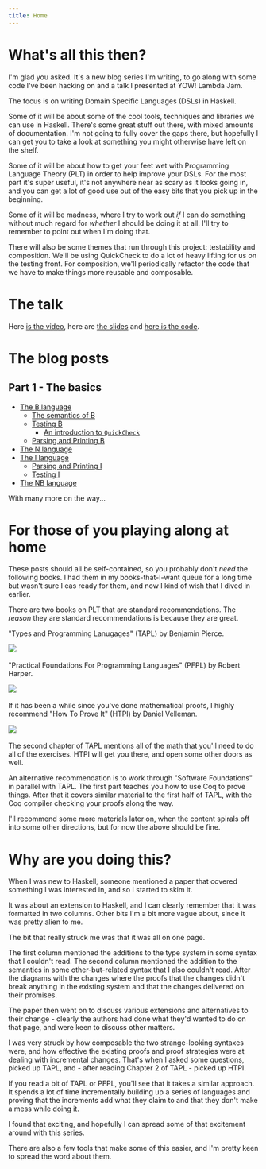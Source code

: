```yaml
---
title: Home
---
```


# What's all this then?

I'm glad you asked.
It's a new blog series I'm writing, to go along with some code I've been hacking on and a talk I presented at YOW! Lambda Jam.

The focus is on writing Domain Specific Languages (DSLs) in Haskell.

Some of it will be about some of the cool tools, techniques and libraries we can use in Haskell.
There's some great stuff out there, with mixed amounts of documentation.
I'm not going to fully cover the gaps there, but hopefully I can get you to take a look at something you might otherwise have left on the shelf.

Some of it will be about how to get your feet wet with Programming Language Theory (PLT) in order to help improve your DSLs.
For the most part it's super useful, it's not anywhere near as scary as it looks going in, and you can get a lot of good use out of the easy bits that you pick up in the beginning.

Some of it will be madness, where I try to work out _if_ I can do something without much regard for _whether_ I should be doing it at all.
I'll try to remember to point out when I'm doing that.

There will also be some themes that run through this project: testability and composition.
We'll be using QuickCheck to do a lot of heavy lifting for us on the testing front.
For composition, we'll periodically refactor the code that we have to make things more reusable and composable.

# The talk

Here [is the video](https://www.youtube.com/watch?v=CZp9IFgFFts), here are [the slides](https://github.com/dalaing/little-languages/raw/master/talks/ylj16/slides.pdf) and [here is the code](https://github.com/dalaing/little-languages).

# The blog posts

## Part 1 - The basics

- [The B language](./posts/b.html)
    - [The semantics of B](./posts/b/semantics.html)
    - [Testing B](./posts/b/testing.html)
        - [An introduction to `QuickCheck`](./posts/packages/quickcheck.html)
    - [Parsing and Printing B](./posts/b/text.html)
- [The N language](./posts/n.html) 
- [The I language](./posts/i.html) 
    - [Parsing and Printing I](./posts/i/text.html)
    - [Testing I](./posts/i/testing.html)
- [The NB language](./posts/nb.html)

With many more on the way...

<!--
    - [Testing NB](./posts/nb/testing.html)
- [Adding annotations to the AST](./posts/nb-note.html)
    - [Improving test generation](./posts/nb-note/testing.html)
    - [Improving type errors](./posts/nb-note/typeerrors.html)
- [Simply-Typed Lambda Calculus](./posts/stlc.html)
    - [Using `bound` for variable substitution](./posts/stlc/bound.html) 
    - [Semantics for STLC-B](./posts/stlc/semantics.html)
    - [Adding contexts](./posts/stlc/contexts.html) 
    - [Types for STLC-B](./posts/stlc/types.html)
    - [Adding warnings](./posts/stlc/warnings.html) 

- LC and STLC
  - describe LC and it's various tricky cases in main post
  - describe bound
  - semantics of STLC, implementation using bound
  - type system for STLC, implementation using reader
  - add warnings for shadowing / unused variables

## Intermezzo 
  - lambda calculus cooked 5 ways
  - fun with hbound and syntax helpers
  - internal and external languages
  - small check (if we can turn sets of rules / structures into a maximum depth)

## Part 2 - Making things more modular

- modularity for NB (no annotations)
  - classy prisms for the term
    - rework the rules
  - a monoid for combining rules
  - typeclasses for combining rules
- adding annotations and LC
  - intro to constraints
  - the impact of extra type variables on the monoid approach
  - the impact of extra type variables on the typeclass approach

## Intermezzo
- observable sharing for CSE
  - transforming back from the graph into a let block could be interesting
- code formatters and more advanced testing of text functions

## Part 3 - Extensions
- let, fix, letrec
  - non-recursive let
  - adding fix for letrec
  - indentation aware parsing
- patterns
  - need source locations
- case / alt
  - pattern match coverage tests
- TLDs
- user defined data types
  - recast B using data types
- recursive data types
  - recast N using data types
  - recast NB using data types from the previous recastings
- a basic module system

## Intermezzo
- literate documents 
- a REPL for learning
  - from a REPL to a debugger
- a DSL for SQL 92 (?)

## Part 4 - Type inference
- constraint based type inference
- bidirectional type inference 
- System F, Fc, Fw
- Typeclasses (?) 

## Intermezzo
- strictness vs laziness via annotations type level variables
- affine languages

## Part 5 - Compilation of strict languages
- Tiger book approaches

## Part 5 - Compilation of lazy languages
- PJ and lester approaches
- Tiger book approaches

-->

# For those of you playing along at home

These posts should all be self-contained, so you probably don't _need_ the following books.
I had them in my books-that-I-want queue for a long time but wasn't sure I eas ready for them, and now I kind of wish that I dived in earlier.

There are two books on PLT that are standard recommendations.
The _reason_ they are standard recommendations is because they are great.

"Types and Programming Lanugages" (TAPL) by Benjamin Pierce.

[<img border="0" src="http://ws-na.amazon-adsystem.com/widgets/q?_encoding=UTF8&ASIN=0262162091&Format=_SL250_&ID=AsinImage&MarketPlace=US&ServiceVersion=20070822&WS=1&tag=dlaingorg-20" />](http://www.amazon.com/gp/product/0262162091/ref=as_li_tl?ie=UTF8&camp=1789&creative=9325&creativeASIN=0262162091&linkCode=as2&tag=dlaingorg-20&linkId=NLSJ2WBLS67F5DD6)
<img src="http://ir-na.amazon-adsystem.com/e/ir?t=dlaingorg-20&l=as2&o=1&a=0262162091" width="1" height="1" border="0" alt="" style="border:none !important; margin:0px !important;" />


"Practical Foundations For Programming Languages" (PFPL) by Robert Harper.

[<img border="0" src="http://ws-na.amazon-adsystem.com/widgets/q?_encoding=UTF8&ASIN=1107150302&Format=_SL250_&ID=AsinImage&MarketPlace=US&ServiceVersion=20070822&WS=1&tag=dlaingorg-20" />](https://www.amazon.com/Practical-Foundations-Programming-Languages-Robert/dp/1107150302/ref=as_li_ss_il?ie=UTF8&linkCode=li3&tag=dlaingorg-20&linkId=4d749d71d7a1fa79bee09a1d87583662)
<img src="https://ir-na.amazon-adsystem.com/e/ir?t=dlaingorg-20&l=li3&o=1&a=1107150302" width="1" height="1" border="0" alt="" style="border:none !important; margin:0px !important;" />

If it has been a while since you've done mathematical proofs, I highly recommend "How To Prove It" (HTPI) by Daniel Velleman.

[<img border="0" src="http://ws-na.amazon-adsystem.com/widgets/q?_encoding=UTF8&ASIN=0521675995&Format=_SL250_&ID=AsinImage&MarketPlace=US&ServiceVersion=20070822&WS=1&tag=dlaingorg-20" />](http://www.amazon.com/gp/product/0521675995/ref=as_li_tl?ie=UTF8&camp=1789&creative=9325&creativeASIN=0521675995&linkCode=as2&tag=dlaingorg-20&linkId=HASLFK5VF7DN7YA7)
<img src="http://ir-na.amazon-adsystem.com/e/ir?t=dlaingorg-20&l=as2&o=1&a=0521675995" width="1" height="1" border="0" alt="" style="border:none !important; margin:0px !important;" />

The second chapter of TAPL mentions all of the math that you'll need to do all of the exercises. 
HTPI will get you there, and open some other doors as well.

An alternative recommendation is to work through "Software Foundations" in parallel with TAPL.
The first part teaches you how to use Coq to prove things.
After that it covers similar material to the first half of TAPL, with the Coq compiler checking your proofs along the way.

I'll recommend some more materials later on, when the content spirals off into some other directions, but for now the above should be fine.

# Why are you doing this?

When I was new to Haskell, someone mentioned a paper that covered something I was interested in, and so I started to skim it.

It was about an extension to Haskell, and I can clearly remember that it was formatted in two columns.
Other bits I'm a bit more vague about, since it was pretty alien to me.

The bit that really struck me was that it was all on one page.

The first column mentioned the additions to the type system in some syntax that I couldn't read.
The second column mentioned the addition to the semantics in some other-but-related syntax that I also couldn't read.
After the diagrams with the changes where the proofs that the changes didn't break anything in the existing system and that the changes delivered on their promises.

The paper then went on to discuss various extensions and alternatives to their change - clearly the authors had done what they'd wanted to do on that page, and were keen to discuss other matters.

I was very struck by how composable the two strange-looking syntaxes were, and how effective the existing proofs and proof strategies were at dealing with incremental changes.
That's when I asked some questions, picked up TAPL, and - after reading Chapter 2 of TAPL - picked up HTPI.

If you read a bit of TAPL or PFPL, you'll see that it takes a similar approach.
It spends a lot of time incrementally building up a series of languages and proving that the increments add what they claim to and that they don't make a mess while doing it.

I found that exciting, and hopefully I can spread some of that excitement around with this series.

There are also a few tools that make some of this easier, and I'm pretty keen to spread the word about them.
